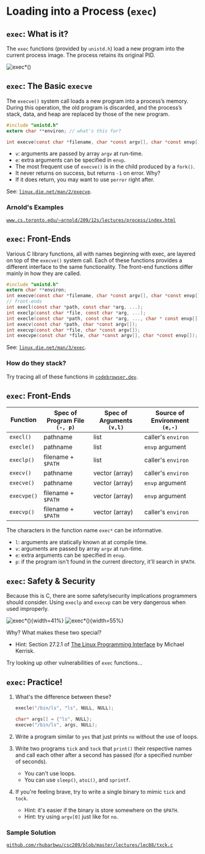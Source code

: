 # Loading into a Process (`exec`)

## `exec`: What is it?

The `exec` functions (provided by `unistd.h`) load a new program into the current process image. The process
retains its original PID.

![`exec*()`](lec08/exec.png)

## `exec`: The Basic `execve`

The `execve()` system call loads a new program into a process’s memory. During this
operation, the old program is discarded, and the process’s stack, data, and heap are
replaced by those of the new program.

```c
#include "unistd.h"
extern char **environ; // what's this for?

int execve(const char *filename, char *const argv[], char *const envp[]);
```

- `v`: arguments are passed by array `argv` at run-time.
- `e`: extra arguments can be specified in `envp`.
- The most frequent use of `execve()` is in the child produced by a `fork()`.
- It never returns on success, but returns `-1` on error. Why?
- If it does return, you may want to use `perror` right after.

See: [`linux.die.net/man/2/execve`](https://linux.die.net/man/2/execve).

### Arnold's Examples

[`www.cs.toronto.edu/~arnold/209/12s/lectures/process/index.html`](http://www.cs.toronto.edu/~arnold/209/12s/lectures/process/index.html)

## `exec`: Front-Ends

Various C library functions, all with names beginning with exec, are layered on top of
the `execve()` system call. Each of these functions provides a different interface to the
same functionality. The front-end functions differ mainly in how they are called.

```c
#include "unistd.h"
extern char **environ;
int execve(const char *filename, char *const argv[], char *const envp[]);
// front-ends
int execl(const char *path, const char *arg, ...);
int execlp(const char *file, const char *arg, ...);
int execle(const char *path, const char *arg, ..., char * const envp[]);
int execv(const char *path, char *const argv[]);
int execvp(const char *file, char *const argv[]);
int execvpe(const char *file, char *const argv[], char *const envp[]);
```

See: [`linux.die.net/man/3/exec`](https://linux.die.net/man/3/exec).

### How do they stack?

Try tracing all of these functions in [`codebrowser.dev`](https://codebrowser.dev/).

## `exec`: Front-Ends

| Function    | Spec of Program File `(-, p)` | Spec of Arguments `(v,l)` | Source of Environment `(e,-)` |
| ----------- | ----------------------------- | ------------------------- | ----------------------------- |
| `execl()`   | pathname                      | list                      | caller's `environ`            |
| `execle()`  | pathname                      | list                      | `envp` argument               |
| `execlp()`  | filename + `$PATH`            | list                      | caller's `environ`            |
| `execv()`   | pathname                      | vector (array)            | caller's `environ`            |
| `execve()`  | pathname                      | vector (array)            | `envp` argument               |
| `execvpe()` | filename + `$PATH`            | vector (array)            | `envp` argument               |
| `execvp()`  | filename + `$PATH`            | vector (array)            | caller's `environ`            |

The characters in the function name `exec*` can be informative.

- `l`: arguments are statically known at at compile time.
- `v`: arguments are passed by array `argv` at run-time.
- `e`: extra arguments can be specified in `envp`.
- `p`: if the program isn't found in the current directory, it'll search in `$PATH`.


## `exec`: Safety & Security

Because this is C, there are some safety/security implications programmers should consider. Using `execlp` and `execvp` can be very dangerous
when used improperly.

![`exec*()`](lec08/fry.jpg){width=41%}
![`exec*()`](lec08/doubt.jpg){width=55%}

Why? What makes these two special?

- Hint: Section 27.2.1 of [The Linux Programming Interface](https://search.library.utoronto.ca/details?10030432) by Michael Kerrisk.

Try looking up other vulnerabilities of `exec` functions...

## `exec`: Practice!

1. What's the difference between these?

   ```c
   execle("/bin/ls", "ls", NULL, NULL);

   char* args[] = {"ls", NULL};
   execve("/bin/ls", args, NULL);
   ```

2. Write a program similar to `yes` that just prints `no` without the use of loops.
3. Write two programs `tick` and `tock` that `print()` their respective names and call each other after a second has passed (for a specified number of seconds).

   - You can't use loops.
   - You can use `sleep()`, `atoi()`, and `sprintf`.

4. If you're feeling brave, try to write a single binary to mimic `tick` and `tock`.

   - Hint: it's easier if the binary is store somewhere on the `$PATH`.
   - Hint: try using `argv[0]` just like for `no`.

### Sample Solution

[`github.com/rhubarbwu/csc209/blob/master/lectures/lec08/txck.c`](https://github.com/rhubarbwu/csc209/blob/master/lectures/lec08/txck.c)

